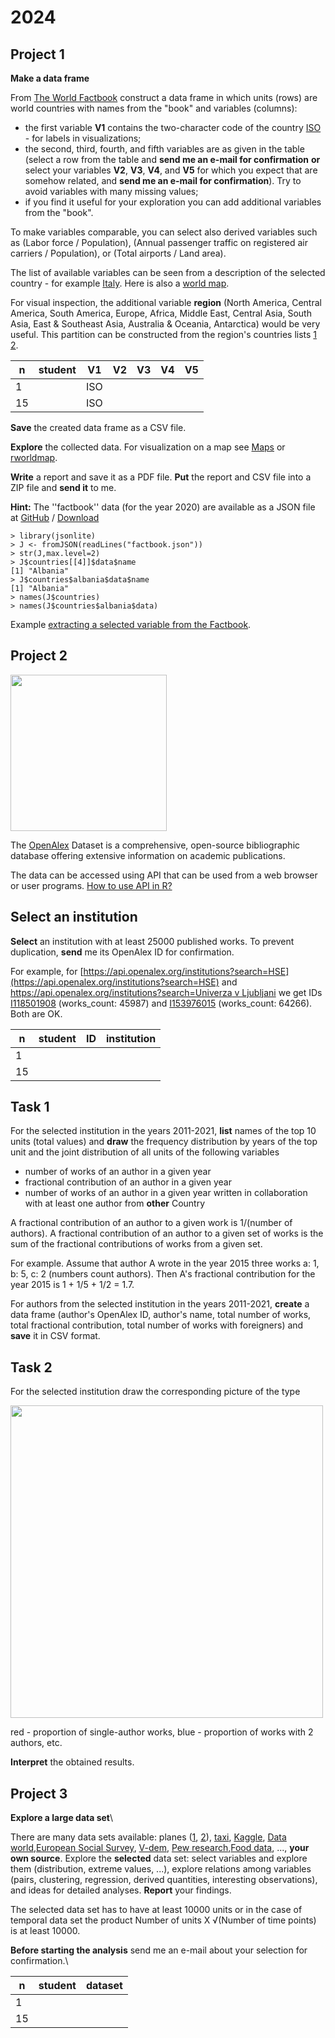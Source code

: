 # 2024

## Project 1

**Make a data frame**


From [The World Factbook](https://www.cia.gov/the-world-factbook/) construct a data frame in which units (rows) are world countries with names from the "book" and variables (columns):
  - the first variable **V1** contains the two-character code of the country [ISO](https://en.wikipedia.org/wiki/ISO_3166-1) - for labels in visualizations;
  - the second, third, fourth, and fifth variables are as given in the table  (select a row from the table and **send me an e-mail for confirmation** **or** select your variables **V2**, **V3**, **V4**, and **V5** for which you expect that are somehow related, and **send me an e-mail for confirmation**). Try to avoid variables with many missing values; 
  - if you find it useful for your exploration you can add additional variables from the "book".

To make variables comparable, you can select also derived variables such as (Labor force / Population), (Annual passenger traffic on registered air carriers / Population), or (Total airports / Land area).

The list of available variables can be seen from a description of the selected country - for example [Italy](Italy-Factbook.pdf). Here is also a [world map](world_pol.pdf).

For visual inspection, the additional variable **region** (North America, Central America, South America, Europe, Africa, Middle East, Central Asia, South Asia, East & Southeast Asia, Australia & Oceania, Antarctica) would be very useful. This partition can be constructed from the region's countries lists [1](https://github.com/bavla/HSE/raw/refs/heads/master/EDA/Regions1.zip) [2]([Regions2.zip](https://github.com/bavla/HSE/raw/refs/heads/master/EDA/Regions2.zip)).




|   n  |  student   |  V1                  |  V2                            |  V3                      |  V4                      | V5                      |
|------|------|------|-------|-------|-------|--------|   
|   1    |     | ISO |        |        |        |        |
|  15    |     | ISO |        |        |        |        |
  


**Save** the created data frame as a CSV file.

**Explore** the collected data. For visualization on a map see [Maps](notes:rmap) or [rworldmap](https://cran.r-project.org/web/packages/rworldmap/).

**Write** a report and save it as a PDF file. **Put** the report and CSV file into a ZIP file and **send it** to me.

**Hint:** The ''factbook'' data (for the year 2020) are available as a JSON file at [GitHub](https://github.com/iancoleman/cia_world_factbook_api#data) / [Download](https://github.com/iancoleman/cia_world_factbook_api/raw/master/data/factbook.json)

```
> library(jsonlite)
> J <- fromJSON(readLines("factbook.json"))
> str(J,max.level=2)
> J$countries[[4]]$data$name
[1] "Albania"
> J$countries$albania$data$name
[1] "Albania"
> names(J$countries)
> names(J$countries$albania$data)
```

Example [extracting a selected variable from the Factbook](fb.md).

## Project 2

<img src="openalex.png" width="250">

The [OpenAlex](https://openalex.org) Dataset is a comprehensive, open-source bibliographic database offering extensive information on academic publications.

The data can be accessed using API that can be used from a web browser or user programs. [How to use API in R?](http://vladowiki.fmf.uni-lj.si/doku.php?id=vlado:work:bib:alex:r1)

## Select an institution

**Select** an institution with at least 25000 published works. To prevent duplication, **send** me its OpenAlex ID for confirmation.

For example, for [https://api.openalex.org/institutions?search=HSE](https://api.openalex.org/institutions?search=HSE) and [https://api.openalex.org/institutions?search=Univerza v Ljubljani](https://api.openalex.org/institutions?search=Univerza%20v%20Ljubljani) we get IDs [I118501908](https://openalex.org/I118501908) (works_count: 45987) and [I153976015](https://openalex.org/I153976015) (works_count: 64266). Both are OK.

|   n  |  student   |  ID  |  institution                  |  
|------|------|-------|-------|   
|   1    |     |     |        | 
|  15    |     |     |        | 


 

## Task 1

For the selected institution in the years 2011-2021, **list** names of the top 10 units (total values) and **draw** the frequency distribution by years of the top unit and the joint distribution of all units of the following variables
  - number of works of an author in a given year
  - fractional contribution of an author in a given year
  - number of works of an author in a given year written in collaboration with at least one author from **other** Country

A fractional contribution of an author to a given work is 1/(number of authors). A fractional contribution of an author to a given set of works is the sum of the fractional contributions of works from a given set.

For example. Assume that author A wrote in the year 2015 three works a: 1, b: 5, c: 2 (numbers count authors). Then A's fractional contribution for the year 2015 is 1 + 1/5 + 1/2 = 1.7.

For authors from the selected institution in the years 2011-2021, **create** a data frame (author's OpenAlex ID, author's name, total number of works, total fractional contribution, total number of works with foreigners) and **save** it in CSV format.

## Task 2

For the selected institution draw the corresponding picture of the type

<img src="numauths.png" width="500">

red - proportion of single-author works, blue - proportion of works with 2 authors, etc.



**Interpret** the obtained results.

## Project 3
**Explore a large data set**\


There are many data sets available: planes ([1](http://stat-computing.org/dataexpo/2009/), [2](https://www.kaggle.com/usdot/flight-delays)), [taxi](http://toddwschneider.com/posts/analyzing-1-1-billion-nyc-taxi-and-uber-trips-with-a-vengeance/), [Kaggle](https://www.kaggle.com/datasets), [Data world](https://data.world/),[European Social Survey](http://www.europeansocialsurvey.org/), [V-dem](https://www.v-dem.net/en/data/data/v-party-dataset/), [Pew research](https://www.pewresearch.org/tools-and-resources/),[Food data](https://fdc.nal.usda.gov/download-datasets.html), ..., **your own source**. Explore the **selected** data set: select variables and
explore them (distribution, extreme values, ...), explore relations among variables (pairs, clustering, regression, derived quantities, 
interesting observations), and ideas for detailed analyses. **Report** your findings.

The selected data set has to have at least  10000 units or in the case of temporal data set the product Number of units X √(Number of time points) is at least 10000.

**Before starting the analysis** send me an e-mail about your selection for confirmation.\

| n | student | dataset   |
|------|------|-------|
|   1 |                   |    |
|  15 |                   |    |


